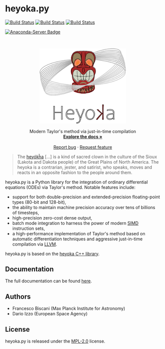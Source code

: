 heyoka.py
=========

[![Build Status](https://img.shields.io/circleci/project/github/bluescarni/heyoka.py/main.svg?style=for-the-badge)](https://circleci.com/gh/bluescarni/heyoka.py)
[![Build Status](https://img.shields.io/appveyor/ci/bluescarni/heyoka-py/main.svg?logo=appveyor&style=for-the-badge)](https://ci.appveyor.com/project/bluescarni/heyoka-py)
[![Build Status](https://img.shields.io/github/workflow/status/bluescarni/heyoka.py/GitHub%20CI?style=for-the-badge)](https://github.com/bluescarni/heyoka.py/actions?query=workflow%3A%22GitHub+CI%22)

[![Anaconda-Server Badge](https://img.shields.io/conda/vn/conda-forge/heyoka.py.svg?style=for-the-badge)](https://anaconda.org/conda-forge/heyoka.py)

<!-- PROJECT LOGO -->
<br />
<p align="center">
  <a href="https://github.com/bluescarni/heyoka.py">
    <img src="doc/images/white_logo.png" alt="Logo" width="280">
  </a>
  <p align="center">
    Modern Taylor's method via just-in-time compilation
    <br />
    <a href="https://bluescarni.github.io/heyoka.py/index.html"><strong>Explore the docs »</strong></a>
    <br />
    <br />
    <a href="https://github.com/bluescarni/heyoka.py/issues/new/choose">Report bug</a>
    ·
    <a href="https://github.com/bluescarni/heyoka.py/issues/new/choose">Request feature</a>
  </p>
</p>

> The [heyókȟa](https://en.wikipedia.org/wiki/Heyoka>) [...] is a kind of
> sacred clown in the culture of the Sioux (Lakota and Dakota people)
> of the Great Plains of North America. The heyoka is a contrarian, jester,
> and satirist, who speaks, moves and reacts in an opposite fashion to the
> people around them.

heyoka.py is a Python library for the integration of ordinary differential equations
(ODEs) via Taylor's method. Notable features include:

* support for both double-precision and extended-precision floating-point types
  (80-bit and 128-bit),
* the ability to maintain machine precision accuracy over
  tens of billions of timesteps,
* high-precision zero-cost dense output,
* batch mode integration to harness the power of modern
  [SIMD](https://en.wikipedia.org/wiki/SIMD) instruction sets,
* a high-performance implementation of Taylor's method based
  on automatic differentiation techniques and aggressive just-in-time
  compilation via [LLVM](https://llvm.org/).

heyoka.py is based on the [heyoka C++ library](https://github.com/bluescarni/heyoka).

Documentation
-------------

The full documentation can be found [here](https://bluescarni.github.io/heyoka.py/).

Authors
-------

* Francesco Biscani (Max Planck Institute for Astronomy)
* Dario Izzo (European Space Agency)

License
-------

heyoka.py is released under the [MPL-2.0](https://www.mozilla.org/en-US/MPL/2.0/FAQ/)
license.
